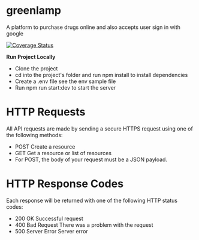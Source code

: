 # greenlamp
A platform to purchase drugs online and also accepts user sign in with google  

[![Coverage Status](https://coveralls.io/repos/github/donaldcrane/greenlamp/badge.svg?branch=develop)](https://coveralls.io/github/donaldcrane/greenlamp?branch=develop)


**Run Project Locally**

* Clone the project
* cd into the project's folder and run npm install to install dependencies
* Create a .env file see the env sample file
* Run npm run start:dev to start the server


# HTTP Requests

All API requests are made by sending a secure HTTPS request using one of the following methods:

* POST Create a resource
* GET Get a resource or list of resources
* For POST, the body of your request must be a JSON payload.

# HTTP Response Codes

Each response will be returned with one of the following HTTP status codes:

* 200 OK Successful request
* 400 Bad Request There was a problem with the request
* 500 Server Error Server error
